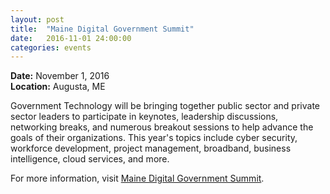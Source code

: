 ```yaml
---
layout: post
title:  "Maine Digital Government Summit"
date:   2016-11-01 24:00:00
categories: events
---
```

<p>
<strong>Date:</strong> November 1, 2016<br>
<strong>Location:</strong> Augusta, ME
</p>

<p>Government Technology will be bringing together public sector and private sector leaders to participate in keynotes, leadership discussions, networking breaks, and numerous breakout sessions to help advance the goals of their organizations. This year's topics include cyber security, workforce development, project management, broadband, business intelligence, cloud services, and more.</p>

<p>For more information, visit <a target='_blank' href='http://www.govtech.com/events/Maine-Digital-Government-Summit.html'>Maine Digital Government Summit</a>.</p>
